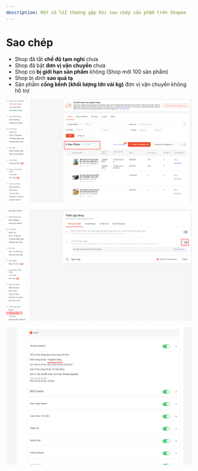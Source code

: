 ```yaml
---
description: Một số lỗi thường gặp khi sao chép sản phẩm trên Shopee
---
```


# Sao chép

* Shop đã tắt **chế độ tạm nghỉ** chưa
* Shop đã bật **đơn vị vận chuyển** chưa
* Shop có **bị giới hạn sản phẩm** không (Shop mới 100 sản phẩm)
* Shop bị dính **sao quả tạ**
* Sản phẩm **cồng kềnh (khối lượng lớn vài kg)** đơn vị vận chuyển không hỗ trợ

![Shop bị giới hạn sản phẩm](<../../.gitbook/assets/image (204).png>)

![Tắt  > Chế độ tạm nghỉ](<../../.gitbook/assets/image (203).png>)

![Kiem tra ĐVVC => có hỗ trợ sản phẩm cồng kềnh hay không](<../../.gitbook/assets/image (205).png>)
